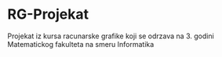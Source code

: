 # RG-Projekat
Projekat iz kursa racunarske grafike koji se odrzava na 3. godini Matematickog fakulteta na smeru Informatika
